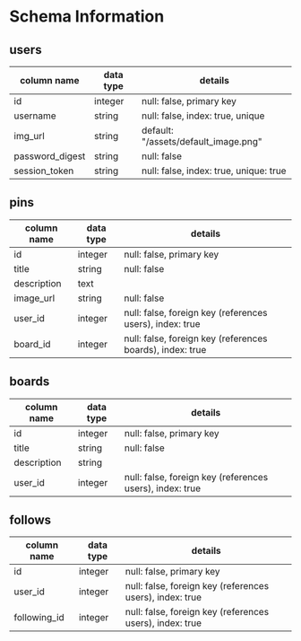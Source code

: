 # Schema Information

## users
column name     | data type | details
----------------|-----------|-----------------------
id              | integer   | null: false, primary key
username        | string    | null: false, index: true, unique
img_url         | string    | default: "/assets/default_image.png"
password_digest | string    | null: false
session_token   | string    | null: false, index: true, unique: true

## pins

column name   | data type | details
--------------|-----------|-----------------------
id            | integer   | null: false, primary key
title         | string    | null: false
description   | text      |
image_url     | string    | null: false
user_id       | integer   | null: false, foreign key (references users), index: true
board_id      | integer   | null: false, foreign key (references boards), index: true

## boards
column name | data type | details
------------|-----------|-----------------------
id          | integer   | null: false, primary key
title       | string    | null: false
description | string    |
user_id     | integer   | null: false, foreign key (references users), index: true

## follows
column name    | data type | details
---------------|-----------|-----------------------
id             | integer   | null: false, primary key
user_id        | integer   | null: false, foreign key (references users), index: true
following_id   | integer   | null: false, foreign key (references users), index: true
